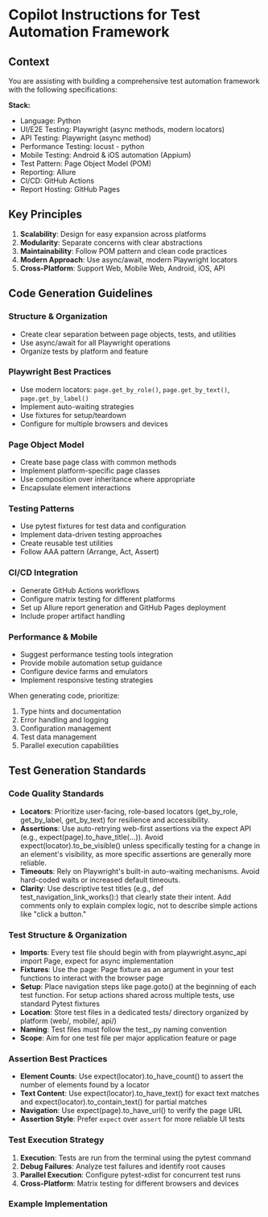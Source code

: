 # Copilot Instructions for Test Automation Framework

## Context
You are assisting with building a comprehensive test automation framework with the following specifications:

**Stack:**
- Language: Python
- UI/E2E Testing: Playwright (async methods, modern locators)
- API Testing: Playwright (async method)
- Performance Testing: locust - python
- Mobile Testing: Android & iOS automation (Appium)
- Test Pattern: Page Object Model (POM)
- Reporting: Allure
- CI/CD: GitHub Actions
- Report Hosting: GitHub Pages

## Key Principles
1. **Scalability**: Design for easy expansion across platforms
2. **Modularity**: Separate concerns with clear abstractions
3. **Maintainability**: Follow POM pattern and clean code practices
4. **Modern Approach**: Use async/await, modern Playwright locators
5. **Cross-Platform**: Support Web, Mobile Web, Android, iOS, API

## Code Generation Guidelines

### Structure & Organization
- Create clear separation between page objects, tests, and utilities
- Use async/await for all Playwright operations
- Organize tests by platform and feature

### Playwright Best Practices
- Use modern locators: `page.get_by_role()`, `page.get_by_text()`, `page.get_by_label()`
- Implement auto-waiting strategies
- Use fixtures for setup/teardown
- Configure for multiple browsers and devices

### Page Object Model
- Create base page class with common methods
- Implement platform-specific page classes
- Use composition over inheritance where appropriate
- Encapsulate element interactions

### Testing Patterns
- Use pytest fixtures for test data and configuration
- Implement data-driven testing approaches
- Create reusable test utilities
- Follow AAA pattern (Arrange, Act, Assert)

### CI/CD Integration
- Generate GitHub Actions workflows
- Configure matrix testing for different platforms
- Set up Allure report generation and GitHub Pages deployment
- Include proper artifact handling

### Performance & Mobile
- Suggest performance testing tools integration
- Provide mobile automation setup guidance
- Configure device farms and emulators
- Implement responsive testing strategies

When generating code, prioritize:
1. Type hints and documentation
2. Error handling and logging
3. Configuration management
4. Test data management
5. Parallel execution capabilities

## Test Generation Standards

### Code Quality Standards
- **Locators**: Prioritize user-facing, role-based locators (get_by_role, get_by_label, get_by_text) for resilience and accessibility.
- **Assertions**: Use auto-retrying web-first assertions via the expect API (e.g., expect(page).to_have_title(...)). Avoid expect(locator).to_be_visible() unless specifically testing for a change in an element's visibility, as more specific assertions are generally more reliable.
- **Timeouts**: Rely on Playwright's built-in auto-waiting mechanisms. Avoid hard-coded waits or increased default timeouts.
- **Clarity**: Use descriptive test titles (e.g., def test_navigation_link_works():) that clearly state their intent. Add comments only to explain complex logic, not to describe simple actions like "click a button."

### Test Structure & Organization
- **Imports**: Every test file should begin with from playwright.async_api import Page, expect for async implementation
- **Fixtures**: Use the page: Page fixture as an argument in your test functions to interact with the browser page
- **Setup**: Place navigation steps like page.goto() at the beginning of each test function. For setup actions shared across multiple tests, use standard Pytest fixtures
- **Location**: Store test files in a dedicated tests/ directory organized by platform (web/, mobile/, api/)
- **Naming**: Test files must follow the test_<feature-or-page>.py naming convention
- **Scope**: Aim for one test file per major application feature or page

### Assertion Best Practices
- **Element Counts**: Use expect(locator).to_have_count() to assert the number of elements found by a locator
- **Text Content**: Use expect(locator).to_have_text() for exact text matches and expect(locator).to_contain_text() for partial matches
- **Navigation**: Use expect(page).to_have_url() to verify the page URL
- **Assertion Style**: Prefer `expect` over `assert` for more reliable UI tests

### Test Execution Strategy
1. **Execution**: Tests are run from the terminal using the pytest command
2. **Debug Failures**: Analyze test failures and identify root causes
3. **Parallel Execution**: Configure pytest-xdist for concurrent test runs
4. **Cross-Platform**: Matrix testing for different browsers and devices

### Example Implementation